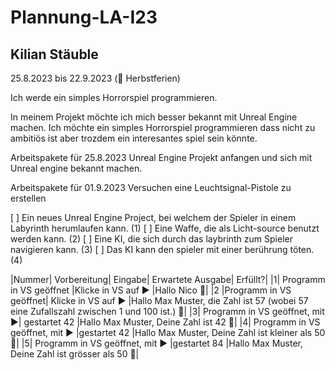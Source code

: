 # Plannung-LA-I23
## Kilian Stäuble

25.8.2023 bis 22.9.2023 (🍁 Herbstferien)

Ich werde ein simples Horrorspiel programmieren.

In meinem Projekt möchte ich mich besser bekannt mit Unreal Engine machen. Ich möchte ein simples Horrorspiel programmieren dass nicht zu ambitiös ist aber trozdem ein interesantes spiel sein könnte.

Arbeitspakete für 25.8.2023
Unreal Engine Projekt anfangen und sich mit Unreal engine bekannt machen.

Arbeitspakete für 01.9.2023
Versuchen eine Leuchtsignal-Pistole zu erstellen

[ ] Ein neues Unreal Engine Project, bei welchem der Spieler in einem Labyrinth herumlaufen kann. (1)
[ ] Eine Waffe, die als Licht-source benutzt werden kann. (2)
[ ] Eine KI, die sich durch das laybrinth zum Spieler navigieren kann. (3)
[ ] Das KI kann den spieler mit einer berührung töten. (4)

|Nummer|	Vorbereitung|	Eingabe|	Erwartete Ausgabe|	Erfüllt?|
|1|	Programm in VS geöffnet	|Klicke in VS auf ▶️	|Hallo Nico	🤷|
|2	|Programm in VS geöffnet|	Klicke in VS auf ▶️	|Hallo Max Muster, die Zahl ist 57 (wobei 57 eine Zufallszahl zwischen 1 und 100 ist.)	🤷|
|3|	Programm in VS geöffnet, mit ▶️| gestartet	42	|Hallo Max Muster, Deine Zahl ist 42	🤷|
|4|	Programm in VS geöffnet, mit ▶️ |gestartet	42	|Hallo Max Muster, Deine Zahl ist kleiner als 50	🤷|
|5|	Programm in VS geöffnet, mit ▶️ |gestartet	84	|Hallo Max Muster, Deine Zahl ist grösser als 50	🤷|
